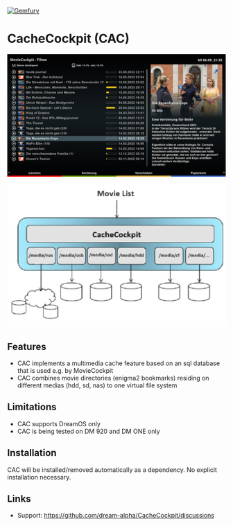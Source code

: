 [![Gemfury](https://badge.fury.io/fp/gemfury.svg)](https://gemfury.com/f/partner)

# CacheCockpit (CAC)
![Screenshot](mvc.png)

![Screenshot](cac.png)

## Features
- CAC implements a multimedia cache feature based on an sql database that is used e.g. by MovieCockpit
- CAC combines movie directories (enigma2 bookmarks) residing on different medias (hdd, sd, nas) to one virtual file system

## Limitations
- CAC supports DreamOS only
- CAC is being tested on DM 920 and DM ONE only

## Installation
CAC will be installed/removed automatically as a dependency. No explicit installation necessary.

## Links
- Support: https://github.com/dream-alpha/CacheCockpit/discussions
